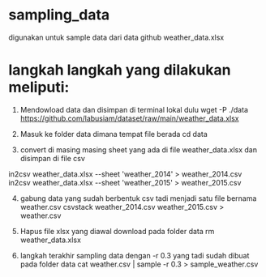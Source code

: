 # sampling_data
digunakan untuk sample data dari data github weather_data.xlsx

# langkah langkah yang dilakukan meliputi: 

1. Mendowload data dan disimpan di terminal lokal dulu
wget -P ./data https://github.com/labusiam/dataset/raw/main/weather_data.xlsx


2. Masuk ke folder data dimana tempat file berada 
cd data 

3. convert di masing masing sheet yang ada di file weather_data.xlsx dan disimpan di file csv 

in2csv weather_data.xlsx --sheet 'weather_2014' > weather_2014.csv
in2csv weather_data.xlsx --sheet 'weather_2015' > weather_2015.csv

4. gabung data yang sudah berbentuk csv tadi menjadi satu file bernama weather.csv
csvstack weather_2014.csv weather_2015.csv > weather.csv

5. Hapus file xlsx yang diawal download pada folder data 
rm weather_data.xlsx 

6. langkah terakhir sampling data dengan -r 0.3 yang tadi sudah dibuat pada folder data 
cat weather.csv | sample -r 0.3 > sample_weather.csv
